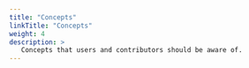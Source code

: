 ```yaml
---
title: "Concepts"
linkTitle: "Concepts"
weight: 4
description: >
   Concepts that users and contributors should be aware of.
---
```


